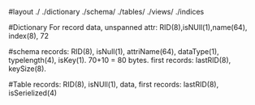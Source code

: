 #layout
./
./dictionary
./schema/
./tables/
./views/
./indices

#Dictionary
For record data,
unspanned
attr: RID(8),isNUll(1),name(64), index(8), 72


#schema
records:
RID(8), isNull(1), attriName(64), dataType(1), typelength(4), isKey(1). 70+10 = 80 bytes.
first records:
lastRID(8),  keySize(8).


#Table 
records:
RID(8), isNUll(1), data,
first records:
lastRID(8), isSerielized(4)
